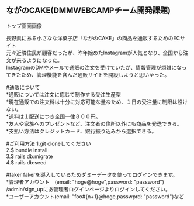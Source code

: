 ## ながのCAKE(DMMWEBCAMPチーム開発課題)

トップ画面画像

長野県にある小さなな洋菓子店「ながのCAKE」の商品を通販するためのECサイト  
元々近隣住民が顧客だったが、昨年始めたInstagramが人気となり、全国から注文が来るようになった。  
InstagramのDMやメールで通販の注文を受けていたが、情報管理が煩雑になってきたため、管理機能を含んだ通販サイトを開設しようと思い至った。

#通販について  
*通販については注文に応じて制作する受注生産型  
*現在通販での注文料は十分に対応可能な量なため、１日の受注量に制限は設けない。  
*送料は１配送につき全国一律８００円。  
*友人や家族へのプレゼントなど、注文者の住所以外にも商品を発送できる。  
*支払い方法はクレジットカード、銀行振り込みから選択できる。  

#ご利用方法
1.git cloneしてください  
2.$ bundle install  
3.$ rails db:migrate  
4.$ rails db:seed  

#faker
fakerを導入しているためダミーデータを使ってログインできます。  
*管理者アカウント　(email: "hoge@hoge",password: "password")  
/admin/sign_upにあ管理者ログインページよりログインしてください。  
*ユーザーアカウント(email: "foo#{n+1}@hoge,passwprd: "password")など  

